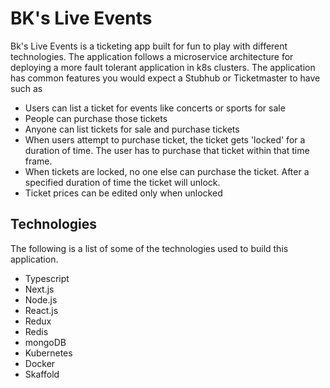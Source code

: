 # BK's Live Events

Bk's Live Events is a ticketing app built for fun to play with different technologies. The application follows a microservice architecture for deploying a more fault tolerant application in k8s clusters. The application has common features you would expect a Stubhub or Ticketmaster to have such as 
- Users can list a ticket for events like concerts or sports for sale
- People can purchase those tickets
- Anyone can list tickets for sale and purchase tickets
- When users attempt to purchase ticket, the ticket gets 'locked' for a duration of time. The user has to purchase that ticket within that time frame.
- When tickets are locked, no one else can purchase the ticket. After a specified duration of time the ticket will unlock. 
- Ticket prices can be edited only when unlocked

## Technologies

The following is a list of some of the technologies used to build this application. 

- Typescript
- Next.js
- Node.js
- React.js
- Redux
- Redis
- mongoDB
- Kubernetes
- Docker
- Skaffold
